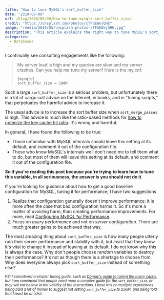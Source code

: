 ```yaml
---
title: "How to tune MySQL's sort_buffer_size"
date: "2010-05-09"
url: /blog/2010/05/09/how-to-tune-mysqls-sort_buffer_size/
credit: "https://unsplash.com/photos/cTFSEWejQHE"
image: "/media/2010/05/unsplash-photos-cTFSEWejQHE.jpg"
description: "This article explains the right way to tune MySQL's sort_buffer_size."
categories:
  - Databases
---
```

I continually see consulting engagements like the following:

> My server load is high and my queries are slow and my server crashes. Can you help me tune my server? Here is the my.cnf:
> 
> ```
> [mysqld]
> sort_buffer_size = 100M
> ```

Such a large `sort_buffer_size` is a serious problem, but unfortunately there
is a lot of cargo cult advice on the Internet, in books, and in "tuning scripts,"
that perpetuates the harmful advice to increase it.

The usual advice is to increase the sort buffer size when `sort_merge_passes`
is high. This advice is much like the ratio-based methods for [how to optimize
the key cache hit
ratio](http://www.mysqlperformanceblog.com/2010/02/28/why-you-should-ignore-mysqls-key-cache-hit-ratio/).
It's wrong and harmful.

In general, I have found the following to be true:

* Those unfamiliar with MySQL internals should leave this setting at its default, and comment it out of the configuration file.
* Those who know MySQL's internals well don't need me to tell them what to do, but most of them will leave this setting at its default, and comment it out of the configuration file.

**So if you're reading this post because you're trying to learn how to tune this
variable, in all seriousness, the answer is you should not do it.**

If you're looking for guidance about how to get a good baseline configuration
for MySQL, tuning it for performance, I have two suggestions.

1. Realize that configuration generally doesn't improve performance; it is more
	often the case that bad configuration harms it. So it's more a matter of
	avoiding harm, than creating performance improvements. For more, read
	[Configuring MySQL for
	Performance](https://www.vividcortex.com/resources/configuring-mysql-for-performance/).
2. Focus on *query performance* and not on *server configuration*. There are
	much greater gains to be achieved that way.

The most amazing thing about `sort_buffer_size` is how many people utterly
ruin their server performance and stability with it, but *insist* that they know
it's vital to change it instead of leaving at its default. I do not know why
this is always the case. Why don't people choose *random* variables to destroy
their performance? It's not as though there is a shortage to choose from. Why
does everyone always pick `sort_buffer_size` instead of something else?

<small>*PS: I considered a simpler tuning guide, such as [Domas's guide to
tuning the query cache](http://mituzas.lt/2009/07/08/query-cache-tuning/), but I
am convinced that people need more a complex guide for the `sort_buffer_size`, or
they will not believe in the validity of the instructions. I base this on
multiple experiences being paid a lot of money to suggest not setting
`sort_buffer_size` to 256M, and being told that I must be an idiot.*</small>
